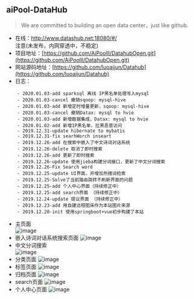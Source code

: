 ## aiPool-DataHub
 
> We are committed to building an open data center，just like github.

- 在线：http://www.datashub.net:18080/#/   
注意(未发布，内网穿透中，不稳定)
- 项目地址：[https://github.com/AiPoolll/DatahubOpen.git](https://github.com/AiPoolll/DatahubOpen.git)
- 网站源码地址：[https://github.com/luoaijun/Datahub](https://github.com/luoaijun/Datahub)
- 日志：

```
    - 2020.01.03-add sparksql 离线 IP黑名单处理写入mysql
    - 2020.01.03-cancel 撤销sqoop: mysql-hive 
    - 2020.01.03-add 新增定时增量更新，sqoop: mysql-hive 
    - 2020.01.03-cancel 撤销Datax: mysql to hvie
    - 2020.01.03-add 新增数据集成，Datax: mysql to hvie
    - 2020.01.02-add 新增IP黑名单，拉黑恶意访问
    - 2019.12.31-update hibernate to mybatis 
    - 2019.12.31-fix searhWorch inseart
    - 2019.12.26-add 在搜索中嵌入了中文诗词对话系统
    - 2019.12.26-delete 取消了即时搜索
    - 2019.12.26-add 更新了即时搜索
    - 2019.12.26-update 使用jieba构建分词接口，更新了中文分词搜索 
    - 2019.12.26-Fix Search word 
    - 2019.12.25-update UI界面，并增加热搜词检索
    - 2019.12.25-Solve了当前路由跳转不刷新界面的问题
    - 2019.12.25-add 个人中心界面（持续修正中）
    - 2019.12.25-add search界面 （持续修正中）
    - 2019.12.24-update 提议界面 （持续修正中）
    - 2019.12.23-add 用自建远程图床作为本站图片来源
    - 2019.12.20-init 使用springboot+vue初步构建了本站
```

- 主页面  
![image](http://192.144.186.150/images/datahub/2.PNG)
- 嵌入诗词对话系统搜索页面
![image](http://192.144.186.150/images/datahub/9.PNG)
- 中文分词搜索  
![image](http://192.144.186.150/images/datahub/8.PNG)
- 分类页面
![image](http://192.144.186.150/images/datahub/3.PNG)
- 标签页面
![image](http://192.144.186.150/images/datahub/4.PNG)
- 归档页面
![image](http://192.144.186.150/images/datahub/5.PNG)
- search页面
![image](http://192.144.186.150/images/datahub/6.PNG)
- 个人中心页面
![image](http://192.144.186.150/images/datahub/7.PNG)
